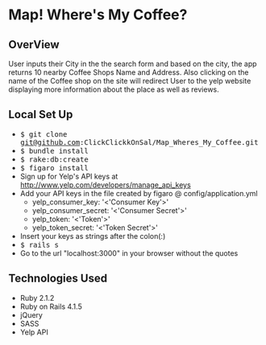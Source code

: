 # Map! Where's My Coffee?

## OverView
User inputs their City in the the search form and based on the city, the app
returns 10 nearby Coffee Shops Name and Address. Also clicking on the name of the Coffee shop
on the site will redirect User to the yelp website displaying more information about the place as well as reviews.

## Local Set Up
* <tt>$ git clone git@github.com:ClickClickkOnSal/Map_Wheres_My_Coffee.git</tt>
* <tt>$ bundle install</tt>
* <tt>$ rake:db:create</tt>
* <tt>$ figaro install</tt>
* Sign up for Yelp's API keys at http://www.yelp.com/developers/manage_api_keys
* Add your API keys in the file created by figaro @ config/application.yml
  * yelp_consumer_key: '<'Consumer Key'>'
  * yelp_consumer_secret: '<'Consumer Secret'>'
  * yelp_token: '<'Token'>'
  * yelp_token_secret: '<'Token Secret'>'
* Insert your keys as strings after the colon(:)
* <tt>$ rails s</tt>
* Go to the url "localhost:3000" in your browser without the quotes

## Technologies Used
* Ruby 2.1.2
* Ruby on Rails 4.1.5
* jQuery
* SASS
* Yelp API
